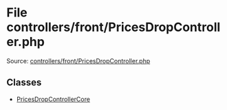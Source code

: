 File controllers/front/PricesDropController.php
=========

Source: [controllers/front/PricesDropController.php](https://github.com/PrestaShop/PrestaShop/blob/1.6.0.3/controllers/front/PricesDropController.php)


Classes
-------

* [PricesDropControllerCore](class.PricesDropControllerCore.md)

